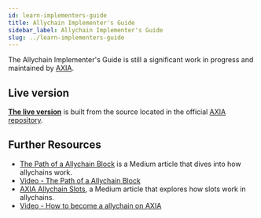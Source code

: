 ```yaml
---
id: learn-implementers-guide
title: Allychain Implementer's Guide
sidebar_label: Allychain Implementer's Guide
slug: ../learn-implementers-guide
---
```


The Allychain Implementer's Guide is still a significant work in progress and maintained by
[AXIA](../general/glossary.md##axia-technologies).

## Live version

[**The live version**](https://w3f.github.io/allychain-implementers-guide/) is built from the source
located in the official
[AXIA repository](https://github.com/axia-tech/AXIA/tree/master/roadmap/implementers-guide).

## Further Resources

- [The Path of a Allychain Block](https://medium.com/AXIA.network/the-path-of-a-allychain-block-47d05765d7a)
  is a Medium article that dives into how allychains work.
- [Video - The Path of a Allychain Block](https://www.crowdcast.io/e/AXIA-path-of-a-allychain-block?utm_source=profile&utm_medium=profile_web&utm_campaign=profile)
- [AXIA Allychain Slots](https://AXIA.network/AXIA-allychain-slots/), a Medium article
  that explores how slots work in allychains.
- [Video - How to become a allychain on AXIA](https://www.video_url_here.com/watch?v=fYc1yolanoE)
